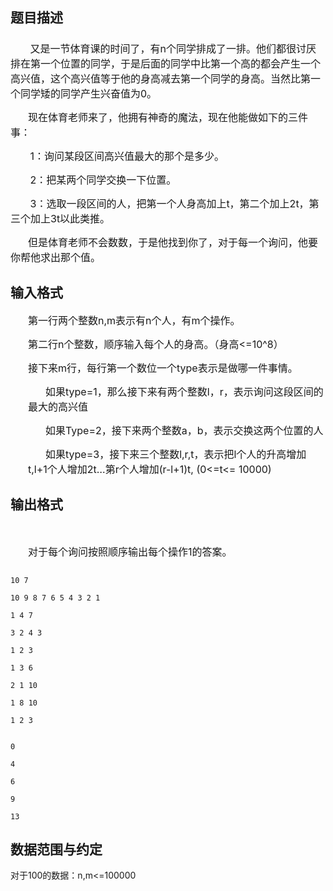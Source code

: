 ## 题目描述

<div style="margin: 17pt 0cm 16.5pt" align="center"></div>
<div>
 <span style="font-size: medium">       又是一节体育课的时间了，有n个同学排成了一排。他们都很讨厌排在第一个位置的同学，于是后面的同学中比第一个高的都会产生一个高兴值，这个高兴值等于他的身高减去第一个同学的身高。当然比第一个同学矮的同学产生兴奋值为0。</span>
</div>
<div style="text-indent: 21pt">
 <span style="font-size: medium">现在体育老师来了，他拥有神奇的魔法，现在他能做如下的三件事：</span>
</div>
<div>
 <span style="font-size: medium">       1：询问某段区间高兴值最大的那个是多少。</span>
</div>
<div>
 <span style="font-size: medium">       2：把某两个同学交换一下位置。</span>
</div>
<div>
 <span style="font-size: medium">       3：选取一段区间的人，把第一个人身高加上t，第二个加上2t，第三个加上3t以此类推。</span>
</div>
<div style="text-indent: 21pt">
 <span style="font-size: medium">但是体育老师不会数数，于是他找到你了，对于每一个询问，他要你帮他求出那个值。</span>
</div>

## 输入格式

<div style="text-indent: 21pt">
 <span style="font-size: medium">第一行两个整数n,m表示有n个人，有m个操作。</span>
</div>
<div style="text-indent: 21pt">
 <span style="font-size: medium">第二行n个整数，顺序输入每个人的身高。（身高<=10^8）</span>
</div>
<div style="text-indent: 21pt">
 <span style="font-size: medium">接下来m行，每行第一个数位一个type表示是做哪一件事情。</span>
</div>
<div style="margin: 0cm 0cm 0pt 21pt; text-indent: 21pt">
 <span style="font-size: medium">如果type=1，那么接下来有两个整数l，r，表示询问这段区间的最大的高兴值</span>
</div>
<div style="margin: 0cm 0cm 0pt 21pt; text-indent: 21pt">
 <span style="font-size: medium">如果Type=2，接下来两个整数a，b，表示交换这两个位置的人</span>
</div>
<div style="margin: 0cm 0cm 0pt 21pt; text-indent: 21pt">
 <span style="font-size: medium">如果type=3，接下来三个整数l,r,t，表示把l个人的升高增加t,l+1个人增加2t…第r个人增加(r-l+1)t, (0<=t<= 10000)</span>
</div>

## 输出格式

<div>
  
</div>
<div style="text-indent: 21pt">
 <span style="font-size: medium">对于每个询问按照顺序输出每个操作1的答案。</span>
</div>

```input1
10 7
10 9 8 7 6 5 4 3 2 1
1 4 7
3 2 4 3
1 2 3
1 3 6
2 1 10
1 8 10
1 2 3
```
```output1
0
4
6
9
13
```
## 数据范围与约定

<p>对于100的数据：n,m<=100000<br><br></p>

